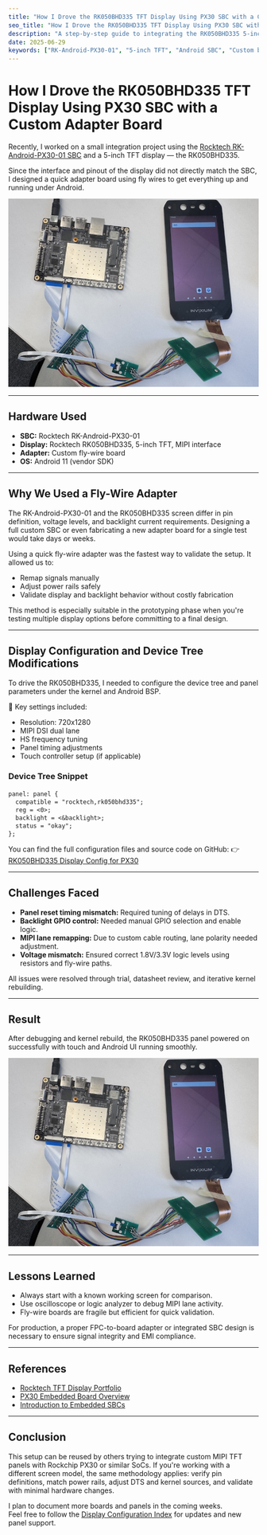 ```yaml
---
title: "How I Drove the RK050BHD335 TFT Display Using PX30 SBC with a Custom Adapter Board"
seo_title: "How I Drove the RK050BHD335 TFT Display Using PX30 SBC with a Custom Adapter Board"
description: "A step-by-step guide to integrating the RK050BHD335 5-inch MIPI TFT display with the Rockchip PX30 SBC using a custom fly-wire adapter. Includes device tree tweaks, panel timing, and driver configuration under Android 11."
date: 2025-06-29
keywords: ["RK-Android-PX30-01", "5-inch TFT", "Android SBC", "Custom board", "TFT display"]
---
```


# How I Drove the RK050BHD335 TFT Display Using PX30 SBC with a Custom Adapter Board

Recently, I worked on a small integration project using the [Rocktech RK-Android-PX30-01 SBC](https://www.rocktech.com.hk/rockchip-px30-sbc/) and a 5-inch TFT display — the RK050BHD335.

Since the interface and pinout of the display did not directly match the SBC, I designed a quick adapter board using fly wires to get everything up and running under Android.

![Hardware Setup](/images/rocktech-RK050BHD335-PX30.jpeg)

---

## Hardware Used

* **SBC:** Rocktech RK-Android-PX30-01
* **Display:** Rocktech RK050BHD335, 5-inch TFT, MIPI interface
* **Adapter:** Custom fly-wire board
* **OS:** Android 11 (vendor SDK)

---

## Why We Used a Fly-Wire Adapter

The RK-Android-PX30-01 and the RK050BHD335 screen differ in pin definition, voltage levels, and backlight current requirements. Designing a full custom SBC or even fabricating a new adapter board for a single test would take days or weeks.

Using a quick fly-wire adapter was the fastest way to validate the setup. It allowed us to:

* Remap signals manually
* Adjust power rails safely
* Validate display and backlight behavior without costly fabrication

This method is especially suitable in the prototyping phase when you're testing multiple display options before committing to a final design.

---

## Display Configuration and Device Tree Modifications

To drive the RK050BHD335, I needed to configure the device tree and panel parameters under the kernel and Android BSP.

🧹 Key settings included:

* Resolution: 720x1280
* MIPI DSI dual lane
* HS frequency tuning
* Panel timing adjustments
* Touch controller setup (if applicable)

### Device Tree Snippet

```dts
panel: panel {
  compatible = "rocktech,rk050bhd335";
  reg = <0>;
  backlight = <&backlight>;
  status = "okay";
};
```

You can find the full configuration files and source code on GitHub:
👉 [RK050BHD335 Display Config for PX30](/tft-config/RK050BHD335)

---

## Challenges Faced

* **Panel reset timing mismatch:** Required tuning of delays in DTS.
* **Backlight GPIO control:** Needed manual GPIO selection and enable logic.
* **MIPI lane remapping:** Due to custom cable routing, lane polarity needed adjustment.
* **Voltage mismatch:** Ensured correct 1.8V/3.3V logic levels using resistors and fly-wire paths.

All issues were resolved through trial, datasheet review, and iterative kernel rebuilding.

---

## Result

After debugging and kernel rebuild, the RK050BHD335 panel powered on successfully with touch and Android UI running smoothly.

![Working Android Display](/images/rocktech-RK050BHD335-PX30.jpeg)

---

## Lessons Learned

* Always start with a known working screen for comparison.
* Use oscilloscope or logic analyzer to debug MIPI lane activity.
* Fly-wire boards are fragile but efficient for quick validation.

For production, a proper FPC-to-board adapter or integrated SBC design is necessary to ensure signal integrity and EMI compliance.

---

## References

* [Rocktech TFT Display Portfolio](https://www.rocktech.com.hk/industrial-tft-displays/)
* [PX30 Embedded Board Overview](https://www.rocktech.com.hk/rockchip-px30-sbc/)
* [Introduction to Embedded SBCs](https://embedded-sbc.com/posts/sbc-overview/)

---

## Conclusion

This setup can be reused by others trying to integrate custom MIPI TFT panels with Rockchip PX30 or similar SoCs. If you're working with a different screen model, the same methodology applies: verify pin definitions, match power rails, adjust DTS and kernel sources, and validate with minimal hardware changes.

I plan to document more boards and panels in the coming weeks.  
Feel free to follow the [Display Configuration Index](/github-display-config) for updates and new panel support.
